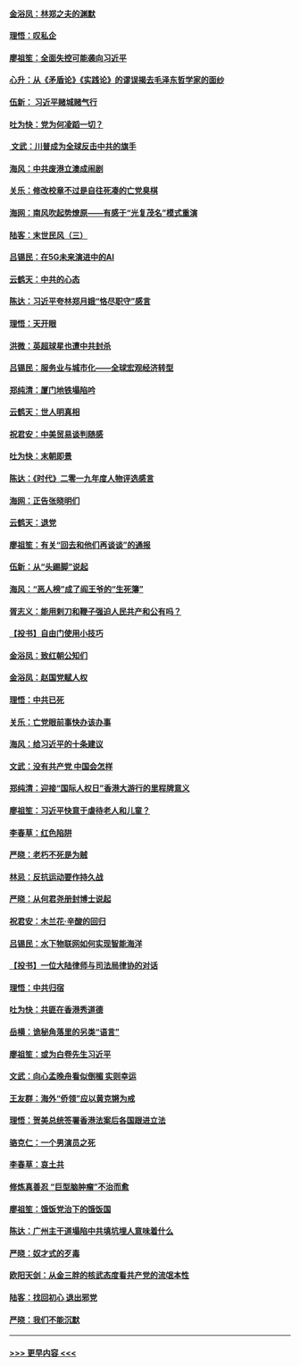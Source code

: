 #### [金浴凤：林郑之夫的渊默](../pages/nsc993/n11737735.md?t=12221022) 
#### [理悟：叹私企](../pages/nsc993/n11737715.md?t=12221022) 
#### [廖祖笙：全面失控可能袭向习近平](../pages/nsc993/n11737704.md?t=12221022) 
#### [心升：从《矛盾论》《实践论》的谬误揭去毛泽东哲学家的面纱](../pages/nsc993/n11736962.md?t=12221022) 
#### [伍新： 习近平赌城赌气行](../pages/nsc993/n11736929.md?t=12221022) 
#### [吐为快：党为何凌蹈一切？](../pages/nsc993/n11736915.md?t=12221022) 
#### [ 文武：川普成为全球反击中共的旗手](../pages/nsc993/n11736882.md?t=12221022) 
#### [海风：中共废港立澳成闹剧](../pages/nsc993/n11735857.md?t=12221022) 
#### [关乐：修改校章不过是自往死凑的亡党臭棋](../pages/nsc993/n11735097.md?t=12221022) 
#### [海网：南风吹起势燎原——有感于“光复茂名”模式重演](../pages/nsc993/n11732308.md?t=12221022) 
#### [陆客：末世民风（三）](../pages/nsc993/n11732211.md?t=12221022) 
#### [吕锡民：在5G未来演进中的AI](../pages/nsc993/n11730010.md?t=12221022) 
#### [云鹤天：中共的心态](../pages/nsc993/n11729906.md?t=12221022) 
#### [陈达：习近平夸林郑月娥“恪尽职守”感言](../pages/nsc993/n11729881.md?t=12221022) 
#### [理悟：天开眼](../pages/nsc993/n11729699.md?t=12221022) 
#### [洪微：英超球星也遭中共封杀](../pages/nsc993/n11727243.md?t=12221022) 
#### [吕锡民：服务业与城市化——全球宏观经济转型](../pages/nsc993/n11725845.md?t=12221022) 
#### [郑纯清：厦门地铁塌陷吟](../pages/nsc993/n11725813.md?t=12221022) 
#### [云鹤天：世人明真相](../pages/nsc993/n11725621.md?t=12221022) 
#### [祝君安：中美贸易谈判随感](../pages/nsc993/n11725609.md?t=12221022) 
#### [吐为快：末朝即景](../pages/nsc993/n11723365.md?t=12221022) 
#### [陈达：《时代》二零一九年度人物评选感言](../pages/nsc993/n11723337.md?t=12221022) 
#### [海网：正告张晓明们](../pages/nsc993/n11723228.md?t=12221022) 
#### [云鹤天：退党](../pages/nsc993/n11723056.md?t=12221022) 
#### [廖祖笙：有关“回去和他们再谈谈”的通报](../pages/nsc993/n11722442.md?t=12221022) 
#### [伍新：从“头踢脚”说起](../pages/nsc993/n11722429.md?t=12221022) 
#### [海风：“恶人榜”成了阎王爷的“生死簿”](../pages/nsc993/n11722272.md?t=12221022) 
#### [胥志义：能用剌刀和鞭子强迫人民共产和公有吗？](../pages/nsc993/n11720569.md?t=12221022) 
#### [【投书】自由门使用小技巧](../pages/nsc993/n11720180.md?t=12221022) 
#### [金浴凤：致红朝公知们](../pages/nsc993/n11720563.md?t=12221022) 
#### [金浴凤：赵国党赋人权](../pages/nsc993/n11720533.md?t=12221022) 
#### [理悟：中共已死](../pages/nsc993/n11720233.md?t=12221022) 
#### [关乐：亡党眼前事快办该办事](../pages/nsc993/n11719160.md?t=12221022) 
#### [海风：给习近平的十条建议](../pages/nsc993/n11717616.md?t=12221022) 
#### [文武：没有共产党 中国会怎样](../pages/nsc993/n11717584.md?t=12221022) 
#### [郑纯清：迎接“国际人权日”香港大游行的里程牌意义](../pages/nsc993/n11717417.md?t=12221022) 
#### [廖祖笙：习近平快意于虐待老人和儿童？](../pages/nsc993/n11715313.md?t=12221022) 
#### [李春草：红色陷阱](../pages/nsc993/n11715029.md?t=12221022) 
#### [严晓：老朽不死是为贼](../pages/nsc993/n11712910.md?t=12221022) 
#### [林忌：反抗运动要作持久战](../pages/nsc993/n11712623.md?t=12221022) 
#### [严晓：从何君尧册封博士说起](../pages/nsc993/n11712465.md?t=12221022) 
#### [祝君安：木兰花·辛酸的回归](../pages/nsc993/n11712381.md?t=12221022) 
#### [吕锡民：水下物联网如何实现智能海洋](../pages/nsc993/n11711158.md?t=12221022) 
#### [【投书】一位大陆律师与司法局律协的对话](../pages/nsc993/n11709675.md?t=12221022) 
#### [理悟：中共归宿](../pages/nsc993/n11710059.md?t=12221022) 
#### [吐为快：共匪在香港秀道德](../pages/nsc993/n11709979.md?t=12221022) 
#### [岳横：诡秘角落里的另类“语言”](../pages/nsc993/n11709792.md?t=12221022) 
#### [廖祖笙：或为白卷先生习近平](../pages/nsc993/n11708330.md?t=12221022) 
#### [文武：向心孟晚舟看似倒楣 实则幸运](../pages/nsc993/n11708236.md?t=12221022) 
#### [王友群：海外“侨领”应以黄克锵为戒](../pages/nsc993/n11706176.md?t=12221022) 
#### [理悟：贺美总统签署香港法案后各国跟进立法](../pages/nsc993/n11706853.md?t=12221022) 
#### [骆克仁：一个男演员之死](../pages/nsc993/n11706677.md?t=12221022) 
#### [李春草：哀土共](../pages/nsc993/n11706255.md?t=12221022) 
#### [修炼真善忍 “巨型脑肿瘤”不治而愈](../pages/nsc993/n11705340.md?t=12221022) 
#### [廖祖笙：饿饭党治下的饿饭国](../pages/nsc993/n11705085.md?t=12221022) 
#### [陈达：广州主干道塌陷中共填坑埋人意味着什么](../pages/nsc993/n11705046.md?t=12221022) 
#### [严晓：奴才式的歹毒](../pages/nsc993/n11704826.md?t=12221022) 
#### [欧阳天剑：从金三胖的核武态度看共产党的流氓本性](../pages/nsc993/n11702238.md?t=12221022) 
#### [陆客：找回初心 退出邪党](../pages/nsc993/n11702213.md?t=12221022) 
#### [严晓：我们不能沉默](../pages/nsc993/n11702110.md?t=12221022) 

----
#### [ >>> 更早内容 <<< ](../indexes/nsc993-earlier.md)
